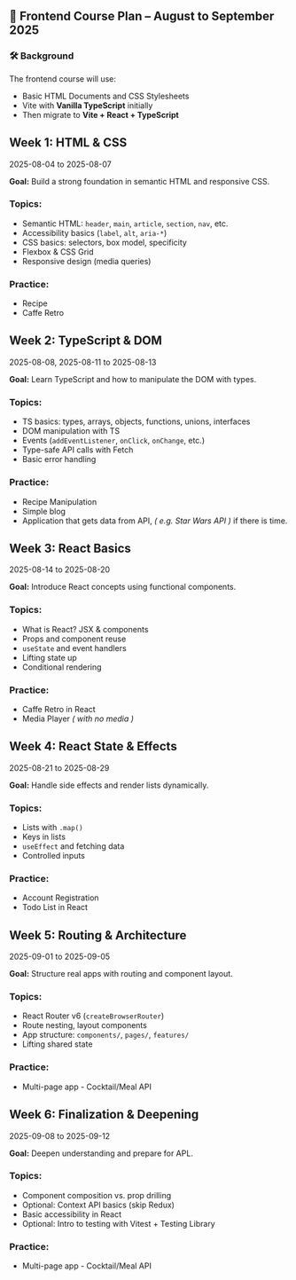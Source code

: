 ## 📅 Frontend Course Plan – August to September 2025

### 🛠️ Background

The frontend course will use:

- Basic HTML Documents and CSS Stylesheets
- Vite with **Vanilla TypeScript** initially
- Then migrate to **Vite + React + TypeScript**

## Week 1: HTML & CSS

2025-08-04 to 2025-08-07

**Goal:** Build a strong foundation in semantic HTML and responsive CSS.

### Topics:

- Semantic HTML: `header`, `main`, `article`, `section`, `nav`, etc.
- Accessibility basics (`label`, `alt`, `aria-*`)
- CSS basics: selectors, box model, specificity
- Flexbox & CSS Grid
- Responsive design (media queries)

### Practice:

- Recipe
- Caffe Retro

## Week 2: TypeScript & DOM

2025-08-08, 2025-08-11 to 2025-08-13

**Goal:** Learn TypeScript and how to manipulate the DOM with types.

### Topics:

- TS basics: types, arrays, objects, functions, unions, interfaces
- DOM manipulation with TS
- Events (`addEventListener`, `onClick`, `onChange`, etc.)
- Type-safe API calls with Fetch
- Basic error handling

### Practice:

- Recipe Manipulation
- Simple blog
- Application that gets data from API, _( e.g. Star Wars API )_ if there is time.

## Week 3: React Basics

2025-08-14 to 2025-08-20

**Goal:** Introduce React concepts using functional components.

### Topics:

- What is React? JSX & components
- Props and component reuse
- `useState` and event handlers
- Lifting state up
- Conditional rendering

### Practice:

- Caffe Retro in React
- Media Player _( with no media )_

## Week 4: React State & Effects

2025-08-21 to 2025-08-29

**Goal:** Handle side effects and render lists dynamically.

### Topics:

- Lists with `.map()`
- Keys in lists
- `useEffect` and fetching data
- Controlled inputs

### Practice:

- Account Registration
- Todo List in React

## Week 5: Routing & Architecture

2025-09-01 to 2025-09-05

**Goal:** Structure real apps with routing and component layout.

### Topics:

- React Router v6 (`createBrowserRouter`)
- Route nesting, layout components
- App structure: `components/`, `pages/`, `features/`
- Lifting shared state

### Practice:

- Multi-page app - Cocktail/Meal API

## Week 6: Finalization & Deepening

2025-09-08 to 2025-09-12

**Goal:** Deepen understanding and prepare for APL.

### Topics:

- Component composition vs. prop drilling
- Optional: Context API basics (skip Redux)
- Basic accessibility in React
- Optional: Intro to testing with Vitest + Testing Library

### Practice:

- Multi-page app - Cocktail/Meal API


